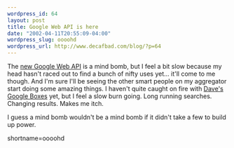 ```yaml
--- 
wordpress_id: 64
layout: post
title: Google Web API is here
date: "2002-04-11T20:55:09-04:00"
wordpress_slug: oooohd
wordpress_url: http://www.decafbad.com/blog/?p=64
---
```

<p>The <a href="http://www.google.com/apis/">new Google Web API</a> is a mind bomb, but I feel a bit slow because my head hasn't raced out to find a bunch of nifty uses yet...  it'll come to me though.  And I'm sure I'll be seeing the other smart people on my aggregator start doing some amazing things.  I haven't quite caught on fire with <a href="http://radio.weblogs.com/0001015/2002/04/10.html#a1152">Dave's Google Boxes</a> yet, but I feel a slow burn going.  Long running searches.  Changing results.  Makes me itch.</p>
<p>I guess a mind bomb wouldn't be a mind bomb if it didn't take a few to build up power.</p>
<!--more-->
shortname=oooohd

